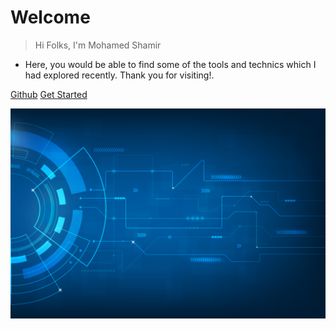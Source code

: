 <h1 id="cover-heading">
  <b>Welcome</b>  <!-- TODO: Update title -->
</h1>


>  Hi Folks, I'm Mohamed Shamir
- Here, you would be able to find some of the tools and technics which I had explored recently. Thank you for visiting!.

[Github](http://github.com/mshamir11) 
[Get Started](#home) 

![](./media/cover_page_bg.jpeg)